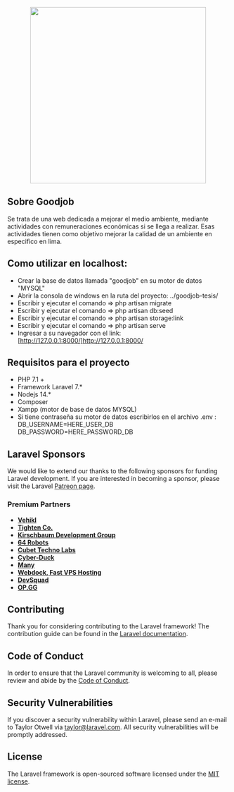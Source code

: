 <p align="center">
<img src="https://raw.githubusercontent.com/laravel/art/master/logo-lockup/5%20SVG/2%20CMYK/1%20Full%20Color/laravel-logolockup-cmyk-red.svg" width="400">
</p>

## Sobre Goodjob

Se trata de una web dedicada a mejorar el medio ambiente, mediante actividades con remuneraciones
económicas si se llega a realizar. Esas actividades tienen como objetivo mejorar la calidad
de un ambiente en especifico en lima.

## Como utilizar en localhost:
- Crear la base de datos llamada "goodjob" en su motor de datos "MYSQL"
- Abrir la consola de windows en la ruta del proyecto: ../goodjob-tesis/
- Escribir y ejecutar el comando =>  php artisan migrate
- Escribir y ejecutar el comando =>  php artisan db:seed
- Escribir y ejecutar el comando =>  php artisan storage:link
- Escribir y ejecutar el comando =>  php artisan serve
- Ingresar a su navegador con el link: [http://127.0.0.1:8000/]http://127.0.0.1:8000/

## Requisitos para el proyecto

- PHP 7.1 +
- Framework Laravel 7.*
- Nodejs 14.*
- Composer
- Xampp (motor de base de datos MYSQL)
- Si tiene contraseña su motor de datos escribirlos en el archivo .env : DB_USERNAME=HERE_USER_DB DB_PASSWORD=HERE_PASSWORD_DB

## Laravel Sponsors

We would like to extend our thanks to the following sponsors for funding Laravel development. If you are interested in becoming a sponsor, please visit the Laravel [Patreon page](https://patreon.com/taylorotwell).

### Premium Partners

- **[Vehikl](https://vehikl.com/)**
- **[Tighten Co.](https://tighten.co)**
- **[Kirschbaum Development Group](https://kirschbaumdevelopment.com)**
- **[64 Robots](https://64robots.com)**
- **[Cubet Techno Labs](https://cubettech.com)**
- **[Cyber-Duck](https://cyber-duck.co.uk)**
- **[Many](https://www.many.co.uk)**
- **[Webdock, Fast VPS Hosting](https://www.webdock.io/en)**
- **[DevSquad](https://devsquad.com)**
- **[OP.GG](https://op.gg)**

## Contributing

Thank you for considering contributing to the Laravel framework! The contribution guide can be found in the [Laravel documentation](https://laravel.com/docs/contributions).

## Code of Conduct

In order to ensure that the Laravel community is welcoming to all, please review and abide by the [Code of Conduct](https://laravel.com/docs/contributions#code-of-conduct).

## Security Vulnerabilities

If you discover a security vulnerability within Laravel, please send an e-mail to Taylor Otwell via [taylor@laravel.com](mailto:taylor@laravel.com). All security vulnerabilities will be promptly addressed.

## License

The Laravel framework is open-sourced software licensed under the [MIT license](https://opensource.org/licenses/MIT).

